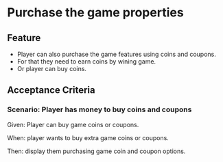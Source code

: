 # Purchase the game properties

## Feature

- Player can also purchase the game features using coins and coupons.
- For that they need to earn coins by wining game.
- Or player can buy coins.

## Acceptance Criteria

### Scenario: Player has money to buy coins and coupons

  Given: Player can buy game coins or coupons.

  When: player wants to buy extra game coins or coupons.

  Then: display them purchasing game coin and coupon options.
